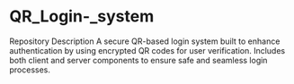 # QR_Login-_system
Repository Description  A secure QR-based login system built to enhance authentication by using encrypted QR codes for user verification. Includes both client and server components to ensure safe and seamless login processes.
